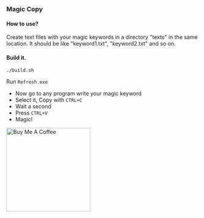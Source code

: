 ### Magic Copy

#### How to use?

Create text files with your magic keywords
in a directory "texts" in the same location.
It should be like "keyword1.txt", "keyword2.txt" and so on.


#### Build it.

```
./build.sh
```

Run `Refresh.exe`

- Now go to any program write your magic keyword
- Select it, Copy with `CTRL+C`
- Wait a second
- Press `CTRL+V`
- Magic!

<a href="https://www.buymeacoffee.com/ohidurbappy">
<img width="220" height="auto" alt="Buy Me A Coffee" src="https://cdn.buymeacoffee.com/buttons/v2/default-yellow.png?w=384&q=75" />
</a>
